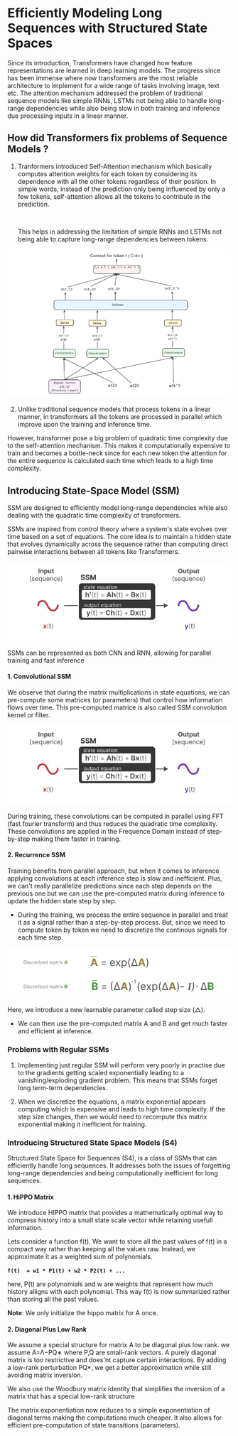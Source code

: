# Efficiently Modeling Long Sequences with Structured State Spaces

Since its introduction, Transformers have changed how feature representations are learned in deep learning models. The progress since has been immense where now transformers are the most reliable architecture to implement for a wide range of tasks involving image, text etc. The attention mechanism addressed the problem of traditional sequence models like simple RNNs, LSTMs not being able to handle long-range dependencies while also being slow in both training and inference due processing inputs in a linear manner.

## How did Transformers fix problems of Sequence Models ?

1. Tranformers introduced Self-Attention mechanism which basically computes attention   weights for each token by considering its dependence with all the other tokens regardless of their position. In simple words, instead of the prediction only being influenced by only a few tokens, self-attention allows all the tokens to contribute in the prediction.   

    <br>

    This helps in addressing the limitation of simple RNNs and LSTMs not being able to capture long-range dependencies between tokens. 

![images](https://raw.githubusercontent.com/Archit381/Research-Paper-Implementations/refs/heads/main/s4/assets/self_attention_diagram.png)

2. Unlike traditional sequence models that process tokens in a linear manner, in transformers all the tokens are processed in parallel which improve upon the training and inference time.

However, transformer pose a big problem of quadratic time complexity due to the self-attention mechanism. This makes it computationally expensive to train and becomes a bottle-neck since for each new token the attention for the entire sequence is calculated each time which leads to a high time complexity.

## Introducing State-Space Model (SSM)

SSM are designed to efficiently model long-range dependencies while also dealing with the quadratic time complexity of transformers.

SSMs are inspired from control theory where a system's state evolves over time based on a set of equations. The core idea is to maintain a hidden state that evolves dynamically across the sequence rather than computing direct pairwise interactions between all tokens like Transformers.

![images](https://raw.githubusercontent.com/Archit381/Research-Paper-Implementations/refs/heads/main/s4/assets/ssm_equations.png)

SSMs can be represented as both CNN and RNN, allowing for parallel training and fast inference

#### 1. Convolutional SSM

We observe that during the matrix multiplications in state equations, we can pre-compute some matrices (or parameters) that control how information flows over time. This pre-computed matrice is also called SSM convolution kernel or filter. 

![images](https://raw.githubusercontent.com/Archit381/Research-Paper-Implementations/refs/heads/main/s4/assets/ssm_equations.png)

During training, these convolutions can be computed in parallel using FFT (fast fourier transform) and thus reduces the quadratic time complexity. These convolutions are applied in the Frequence Domain instead of step-by-step making them faster in training.

#### 2. Recurrence SSM

Training benefits from parallel approach, but when it comes to inference applying convolutions at each inference step is slow and inefficient. Plus, we can't really parallelize predictions since each step depends on the previous one but we can use the pre-computed matrix during inference to update the hidden state step by step. 

 - During the training, we process the entire sequence in parallel and treat it as a signal rather than a step-by-step process. But, since we need to compute token by token we need to discretize the continous signals for each time step.

 ![images](https://raw.githubusercontent.com/Archit381/Research-Paper-Implementations/refs/heads/main/s4/assets/discretization_eqn.png)

 Here, we introduce a new learnable parameter called step size (△).

  - We can then use the pre-computed matrix A and B and get much faster and efficient at inference.


### Problems with Regular SSMs

 1. Implementing just regular SSM will perform very poorly in practise due to the gradients getting scaled exponentially leading to a vanishing/exploding gradient problem. This means that SSMs forget long term-term dependencies.

 2. When we discretize the equations, a matrix exponential appears computing which is expensive and leads to high time complexity. If the step size changes, then we would need to recompute this matrix exponential making it inefficient for training.

### Introducing Structured State Space Models (S4)

Structured State Space for Sequences (S4), is a class of SSMs that can efficiently handle long sequences. It addresses both the issues of forgetting long-range dependencies and being computationally inefficient for long sequences.

#### 1. HiPPO Matrix

We introduce HIPPO matrix that provides a mathematically optimal way to compress history into a small state scale vector while retaining usefull information.

Lets consider a function f(t). We want to store all the past values of f(t) in a compact way rather than keeping all the values raw. Instead, we approximate it as a weighted
   sum of polynomials.

**`f(t)  = w1 * P1(t) + w2 * P2(t) + ...`**
    
here, P(t) are polynomials and w are weights that represent how much history alligns with each polynomial. This way f(t) is now summarized rather than storing all the past values.

**Note**: We only initialize the hippo matrix for A once.

#### 2. Diagonal Plus Low Rank

We assume a special structure for matrix A to be diagonal plus low rank. we assume A=Λ−PQ∗ where P,Q are small-rank vectors. A purely diagonal matrix is too restrictive and does'nt capture certain interactions. By adding a low-rank perturbation PQ*, we get a better approximation while still avoiding matrix inversion.

We also use the Woodbury matrix identity that simplifies the inversion of a matrix that has a special low-rank structure

The matrix exponentiation now reduces to a simple exponentiation of diagonal terms making the computations much cheaper. It also allows for efficient pre-computation of state transitions (parameters).














